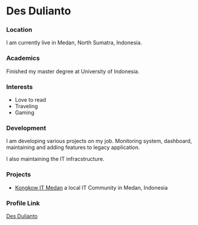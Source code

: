 # Des Dulianto

### Location

I am currently live in Medan, North Sumatra, Indonesia.

### Academics

Finished my master degree at University of Indonesia.

### Interests

- Love to read
- Traveling
- Gaming

### Development

I am developing various projects on my job. Monitoring system,
dashboard, maintaining and adding features to legacy application.

I also maintaining the IT infracstructure.

### Projects

- [Kongkow IT Medan](https://github.com/KongkowITMedan) a local IT Community in Medan, Indonesia

### Profile Link

[Des Dulianto](https://github.com/desdulianto)
